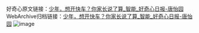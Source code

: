 好奇心原文链接：[少年，想开快车？你家长说了算_智能_好奇心日报-唐怡园](https://www.qdaily.com/articles/8068.html)
WebArchive归档链接：[少年，想开快车？你家长说了算_智能_好奇心日报-唐怡园](http://web.archive.org/web/20190623152026/https://www.qdaily.com/articles/8068.html)
![image](http://ww3.sinaimg.cn/large/007d5XDply1g3ves9avwkj30u02u81kx)